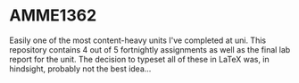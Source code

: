 # AMME1362

Easily one of the most content-heavy units I've completed at uni. This repository contains 4 out of 5 fortnightly assignments as well as the final lab report for the unit. The decision to typeset all of these in LaTeX was, in hindsight, probably not the best idea...
